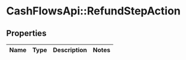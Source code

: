 # CashFlowsApi::RefundStepAction

## Properties
Name | Type | Description | Notes
------------ | ------------- | ------------- | -------------

